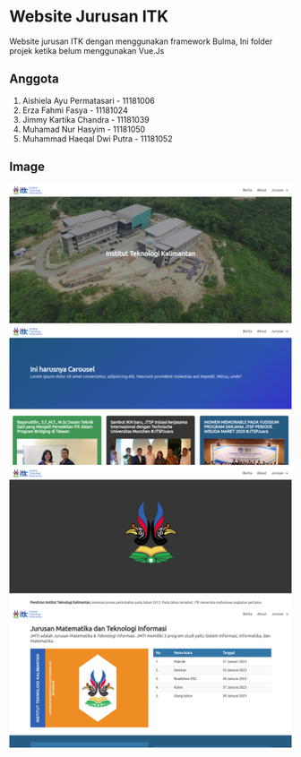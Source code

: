 # Website Jurusan ITK
Website jurusan ITK dengan menggunakan framework Bulma,
Ini folder projek ketika belum menggunakan Vue.Js
## Anggota
1. Aishiela Ayu Permatasari - 11181006
2. Erza Fahmi Fasya - 11181024
3. Jimmy Kartika Chandra - 11181039
3. Muhamad Nur Hasyim - 11181050
4. Muhammad Haeqal Dwi Putra - 11181052
## Image
![Home](./docs/1.png)
![Berita](./docs/2.png)
![About](./docs/3.png)
![Jurusan](./docs/4.png)

